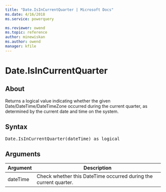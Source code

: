 ```yaml
---
title: "Date.IsInCurrentQuarter | Microsoft Docs"
ms.date: 4/16/2018
ms.service: powerquery

ms.reviewer: owend
ms.topic: reference
author: minewiskan
ms.author: owend
manager: kfile
---
```

# Date.IsInCurrentQuarter

  
## About  
Returns a logical value indicating whether the given Date/DateTime/DateTimeZone occurred during the current quarter, as determined by the current date and time on the system.  
  
## Syntax

<pre>
Date.IsInCurrentQuarter(dateTime) as logical  
</pre>
  
## Arguments  
  
|Argument|Description|  
|------------|---------------|  
|dateTime|Check whether this DateTime occurred during the current quarter.|  
  
